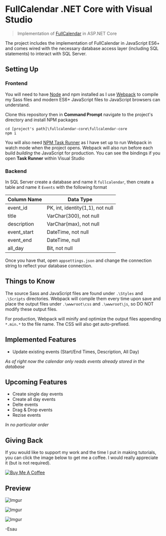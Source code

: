# FullCalendar .NET Core with Visual Studio

> Implementation of [FullCalendar](https://fullcalendar.io/) in ASP.NET Core

The project includes the implementation of FullCalendar in JavaScript ES6+ and comes wired with the necessary database access layer (including SQL statements) to interact with SQL Server.

## Setting Up

### Frontend

You will need to have [Node](https://nodejs.org) and npm installed as I use [Webpack](https://webpack.js.org) to compile my Sass files and modern ES6+ JavaScript files to JavaScript browsers can understand.

Clone this repository then in **Command Prompt** navigate to the project's directory and install NPM packages

```
cd [project's path]\fullcalendar-core\fullcalendar-core
npm i
```

You will also need [NPM Task Runner](https://marketplace.visualstudio.com/items?itemName=MadsKristensen.NPMTaskRunner) as I have set up to run Webpack in watch mode when the project opens. Webpack will also run before each build _building_ the JavaScript for production. You can see the bindings if you open **Task Runner** within Visual Studio

### Backend

In SQL Server create a database and name it `fullcalendar`, then create a table and name it `Events` with the following format

| Column Name | Data Type                        |
| ----------- | -------------------------------- |
| event_id    | PK, int, identity(1,1), not null |
| title       | VarChar(300), not null           |
| description | VarChar(max), not null           |
| event_start | DateTime, not null               |
| event_end   | DateTime, null                   |
| all_day     | Bit, not null                    |

Once you have that, open `appsettings.json` and change the connection string to reflect your database connection.

## Things to Know

The source Sass and JavaScript files are found under `.\Styles` and `.\Scripts` directories. Webpack will compile them every time upon save and place the output files under `.\wwwroot\css` and `.\wwwroot\js`, so DO NOT modify these output files.

For production, Webpack will minify and optimize the output files appending `*.min.*` to the file name. The CSS will also get auto-prefixed.

## Implemented Features

- Update existing events (Start/End Times, Description, All Day)

_As of right now the calendar only reads events already stored in the database_

## Upcoming Features

- Create single day events
- Create all day events
- Delte events
- Drag & Drop events
- Rezise events

_In no particular order_

## Giving Back

If you would like to support my work and the time I put in making tutorials, you can click the image below to get me a coffee. I would really appreciate it (but is not required).

[![Buy Me A Coffee](https://www.buymeacoffee.com/assets/img/custom_images/black_img.png)](https://www.buymeacoffee.com/esausilva)

## Preview

![Imgur](https://i.imgur.com/p6BjJ2Vm.jpg)

![Imgur](https://i.imgur.com/3378pXYm.jpg)

![Imgur](https://i.imgur.com/nlDoTsQm.jpg)

-Esau
